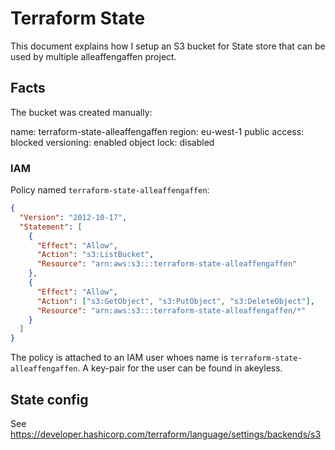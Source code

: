 # Terraform State 

This document explains how I setup an S3 bucket for State store that can be used by multiple alleaffengaffen project.

## Facts

The bucket was created manually:

name: terraform-state-alleaffengaffen
region: eu-west-1
public access: blocked
versioning: enabled
object lock: disabled

### IAM

Policy named `terraform-state-alleaffengaffen`:

```json
{
  "Version": "2012-10-17",
  "Statement": [
    {
      "Effect": "Allow",
      "Action": "s3:ListBucket",
      "Resource": "arn:aws:s3:::terraform-state-alleaffengaffen"
    },
    {
      "Effect": "Allow",
      "Action": ["s3:GetObject", "s3:PutObject", "s3:DeleteObject"],
      "Resource": "arn:aws:s3:::terraform-state-alleaffengaffen/*"
    }
  ]
}
```

The policy is attached to an IAM user whoes name is `terraform-state-alleaffengaffen`. A key-pair for the user can be found in akeyless.

## State config

See https://developer.hashicorp.com/terraform/language/settings/backends/s3
